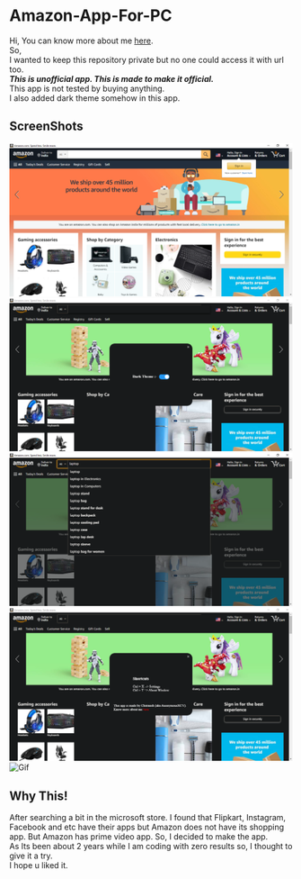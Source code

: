 # Amazon-App-For-PC
Hi,
You can know more about me [here](https://anonymousxc.github.io/ItsMeOnly/).\
So,\
I wanted to keep this repository private but no one could access it with url too.\
***This is unofficial app. This is made to make it official.*** \
This app is not tested by buying anything. \
I also added dark theme somehow in this app.

## ScreenShots
![Picture 1](./1.png)
![Picture 2](./2.png)
![Picture 3](./3.png)
![Picture 4](./4.png)
![Gif](./live-reload.gif)

## Why This!
After searching a bit in the microsoft store. I found that Flipkart, Instagram, Facebook and etc have their apps but Amazon does not have its shopping app.
But Amazon has prime video app. So, I decided to make the app. \
As Its been about 2 years while I am coding with zero results so, I thought to give it a try. \
I hope u liked it.

